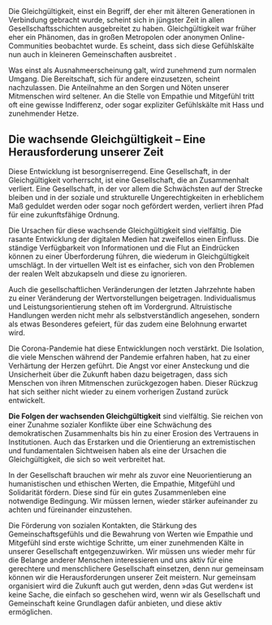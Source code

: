 ## 

Die Gleichgültigkeit, einst ein Begriff, der eher mit älteren Generationen in Verbindung gebracht wurde, scheint sich in jüngster Zeit in allen Gesellschaftsschichten ausgebreitet zu haben. Gleichgültigkeit war früher eher ein Phänomen, das in großen Metropolen oder anonymen Online-Communities beobachtet wurde. Es scheint, dass sich diese Gefühlskälte nun auch in kleineren Gemeinschaften ausbreitet .

Was einst als Ausnahmeerscheinung galt, wird zunehmend zum normalen Umgang. Die Bereitschaft, sich für andere einzusetzen, scheint nachzulassen. Die Anteilnahme an den Sorgen und Nöten unserer Mitmenschen wird seltener. An die Stelle von Empathie und Mitgefühl tritt oft eine gewisse Indifferenz, oder sogar expliziter Gefühlskälte mit Hass und zunehmender Hetze. 

## Die wachsende Gleichgültigkeit – Eine Herausforderung unserer Zeit

Diese Entwicklung ist besorgniserregend. Eine Gesellschaft, in der Gleichgültigkeit vorherrscht, ist eine Gesellschaft, die an Zusammenhalt verliert. Eine Gesellschaft, in der vor allem die Schwächsten auf der Strecke bleiben und in der soziale und strukturelle Ungerechtigkeiten in erheblichem Maß geduldet werden oder sogar noch gefördert werden, verliert ihren Pfad für eine zukunftsfähige Ordnung.

Die Ursachen für diese wachsende Gleichgültigkeit sind vielfältig. Die rasante Entwicklung der digitalen Medien hat zweifellos einen Einfluss. Die ständige Verfügbarkeit von Informationen und die Flut an Eindrücken können zu einer Überforderung führen, die wiederum in Gleichgültigkeit umschlägt. In der virtuellen Welt ist es einfacher, sich von den Problemen der realen Welt abzukapseln und diese zu ignorieren.

Auch die gesellschaftlichen Veränderungen der letzten Jahrzehnte haben zu einer Veränderung der Wertvorstellungen beigetragen. Individualismus und Leistungsorientierung stehen oft im Vordergrund. Altruistische Handlungen werden nicht mehr als selbstverständlich angesehen, sondern als etwas Besonderes gefeiert, für das zudem eine Belohnung erwartet wird.

Die Corona-Pandemie hat diese Entwicklungen noch verstärkt. Die Isolation, die viele Menschen während der Pandemie erfahren haben, hat zu einer Verhärtung der Herzen geführt. Die Angst vor einer Ansteckung und die Unsicherheit über die Zukunft haben dazu beigetragen, dass sich Menschen von ihren Mitmenschen zurückgezogen haben. Dieser Rückzug hat sich seither nicht wieder zu einem vorherigen Zustand zurück entwickelt. 

**Die Folgen der wachsenden Gleichgültigkeit** sind vielfältig. Sie reichen von einer Zunahme sozialer Konflikte über eine Schwächung des demokratischen Zusammenhalts bis hin zu einer Erosion des Vertrauens in Institutionen. Auch das Erstarken und die Orientierung an extremistischen und fundamentalen Sichtweisen haben als eine der Ursachen die Gleichgültigkeit, die sich so weit verbreitet hat.  

In der Gesellschaft brauchen wir mehr als zuvor eine Neuorientierung an humanistischen und ethischen Werten, die Empathie, Mitgefühl und Solidarität fördern. Diese sind  für ein gutes Zusammenleben eine notwendige Bedingung. Wir müssen lernen, wieder stärker aufeinander zu achten und füreinander einzustehen.

Die Förderung von sozialen Kontakten, die Stärkung des Gemeinschaftsgefühls und die Bewahrung von Werten wie Empathie und Mitgefühl sind erste wichtige Schritte, um einer zunehmenden Kälte in unserer Gesellschaft entgegenzuwirken. Wir müssen uns wieder mehr für die Belange anderer Menschen interessieren und uns aktiv für eine gerechtere und menschlichere Gesellschaft einsetzen, denn nur gemeinsam können wir die Herausforderungen unserer Zeit meistern. Nur gemeinsam organisiert wird die Zukunft auch gut werden, denn »das Gut werden« ist keine Sache, die einfach so geschehen wird, wenn wir als Gesellschaft und Gemeinschaft keine Grundlagen dafür anbieten, und diese aktiv ermöglichen. 

